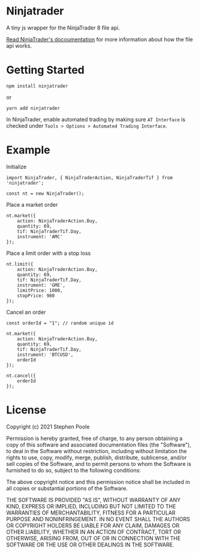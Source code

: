 # Ninjatrader

A tiny js wrapper for the NinjaTrader 8 file api.

[Read NinjaTrader's docoumentation](https://ninjatrader.com/support/helpGuides/nt8/?functions.htm) for more information about how the file api works.

# Getting Started

```
npm install ninjatrader

```

or

```
yarn add ninjatrader
```

In NinjaTrader, enable automated trading by making sure `AT Interface` is checked under `Tools > Options > Automated Trading Interface`.

# Example

Initialize

```
import NinjaTrader, { NinjaTraderAction, NinjaTraderTif } from 'ninjatrader';

const nt = new NinjaTrader();
```

Place a market order

```
nt.market({
    action: NinjaTraderAction.Buy,
    quantity: 69,
    tif: NinjaTraderTif.Day,
    instrument: 'AMC'
});
```

Place a limit order with a stop loss

```
nt.limit({
    action: NinjaTraderAction.Buy,
    quantity: 69,
    tif: NinjaTraderTif.Day,
    instrument: 'GME',
    limitPrice: 1000,
    stopPrice: 980
});
```

Cancel an order

```
const orderId = "1"; // random unique id

nt.market({
    action: NinjaTraderAction.Buy,
    quantity: 69,
    tif: NinjaTraderTif.Day,
    instrument: 'BTCUSD',
    orderId
});

nt.cancel({
    orderId
});
```

License  
==========  
Copyright (c) 2021 Stephen Poole

Permission is hereby granted, free of charge, to any person obtaining a copy of this software and associated documentation files (the "Software"), to deal in the Software without restriction, including without limitation the rights to use, copy, modify, merge, publish, distribute, sublicense, and/or sell copies of the Software, and to permit persons to whom the Software is furnished to do so, subject to the following conditions:

The above copyright notice and this permission notice shall be included in all copies or substantial portions of the Software.

THE SOFTWARE IS PROVIDED "AS IS", WITHOUT WARRANTY OF ANY KIND, EXPRESS OR IMPLIED, INCLUDING BUT NOT LIMITED TO THE WARRANTIES OF MERCHANTABILITY, FITNESS FOR A PARTICULAR PURPOSE AND NONINFRINGEMENT. IN NO EVENT SHALL THE AUTHORS OR COPYRIGHT HOLDERS BE LIABLE FOR ANY CLAIM, DAMAGES OR OTHER LIABILITY, WHETHER IN AN ACTION OF CONTRACT, TORT OR OTHERWISE, ARISING FROM, OUT OF OR IN CONNECTION WITH THE SOFTWARE OR THE USE OR OTHER DEALINGS IN THE SOFTWARE.
